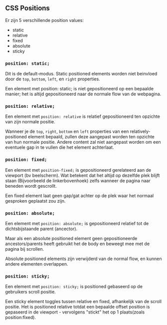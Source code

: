 ## CSS Positions

Er zijn 5 verschillende position values:

* static
* relative
* fixed
* absolute
* sticky

### `position: static;`

Dit is de default-modus. Static positioned elements worden niet beinvloed door de `top`, `bottom`, `left`, en `right` properties.

Een element met position: static; is niet gepositioneerd op een bepaalde manier; het is altijd gepositioneerd naar de normale flow van de webpagina.

### `position: relative;`

Een element met `position: relative` is relatief gepositioneerd ten opzichte van zijn normale positie. 

Wanneer je de `top`, `right`, `bottom` en `left` properties van een relatively-positioned element bepaald, zullen deze aangepast worden ten opzichte van hun normale positie. Andere content zal niet aangepast worden om een eventuele gap in te vullen die het element achterlaat.

### `position: fixed;`

Een element met `position-fixed;` is gepositioneerd gerelateerd aan de viewport (bv beelscherm). Wat betekent dat het altijd op dezelfde plek blijft staan (Bijvoorbeeld de linkerbovenhoek) zelfs wanneer de pagina naar beneden wordt gescrollt.

Een fixed element laat geen gap/gat achter op de plek waar het normaal gesproken geplaatst zou zijn. 

### `position: absolute;`

Een element met `position: absolute;` is gepositioneerd relatief tot de dichtsbijstaande parent (ancector).

Maar als een absolute positioned element geen gepositioneerde ancestors/parents heeft gebruikt het de body en beweegt mee met de pagina bij scrollen. 


Absolute positioned elements zijn verwijderd van de normal flow, en kunnen andere elementen overlappen.

### `position: sticky;`
Een element met `position: sticky;` is positioned gebaseerd op de gebruikers scroll positie.

Een sticky element toggles tussen relative en fixed, afhankelijk van de scroll positie. Het is positioned relative totdat een bepaalde offset position is gepaseerd in de viewport - vervolgens "stickt" het op 1 plaats(zoals position:fixed).